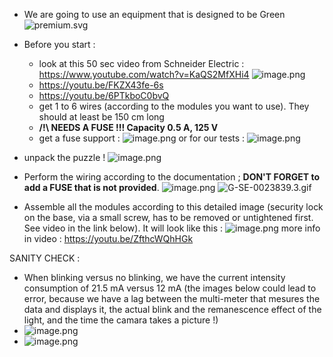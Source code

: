 

* We are going to use an equipment that is designed to be Green
![premium.svg](./Images/030000premium-523c8174-3bb2-4a07-94a8-b6b4ac4098f4.svg)
* Before you start : 
  - look at this 50 sec video from Schneider Electric : https://www.youtube.com/watch?v=KaQS2MfXHi4
    ![image.png](./Images/030000image-111d9426-898b-4b08-aa67-ad27a2ef96a0.png)
  - https://youtu.be/FKZX43fe-6s 
  - https://youtu.be/6PTkboC0bvQ 
  - get 1 to 6 wires (according to the modules you want to use). They should at least be 150 cm long
  - **/!\ NEEDS A FUSE !!!  Capacity 0.5 A, 125 V**
  - get a fuse support : 
![image.png](./Images/030000image-136fb12f-dc3c-4bec-b060-8af2b6f2ed42.png)
   or for our tests : 
![image.png](./Images/030000image-da4d354c-f379-42eb-abb1-87fcea6dc268.png)
* unpack the puzzle !
![image.png](./Images/030000image-caa26f8f-a6dc-47e7-81c4-b5b0c40cd8d7.png)

* Perform the wiring according to the documentation ; **DON'T FORGET to add a FUSE that is not provided**.
![image.png](./Images/030000image-39c587a6-aabc-42fb-8839-a2af832cfead.png)
![G-SE-0023839.3.gif](./Images/030000G-SE-0023839.3-05a0f319-25a7-44c5-9e57-1d82faf667ce.gif)

* Assemble all the modules according to this detailed image (security lock on the base, via a small screw, has to be removed or untightened first. See video in the link below). It will look like this : ![image.png](./Images/030000image-241e989f-3e33-4b1a-ab57-1896bcfc4695.png)
more info in video : https://youtu.be/ZfthcWQhHGk

SANITY CHECK : 
* When blinking versus no blinking, we have the current intensity consumption of 21.5 mA versus 12 mA (the images below could lead to error, because we have a lag between the multi-meter that mesures the data and displays it, the actual blink and the remanescence effect of the light, and the time the camara takes a picture !)
* ![image.png](./Images/030000image-cec50dde-d3d4-49dd-a9dd-e1d4433a8f65.png)
* ![image.png](./Images/030000image-9812da76-f076-4eca-bffa-fc1e5dc55737.png)
